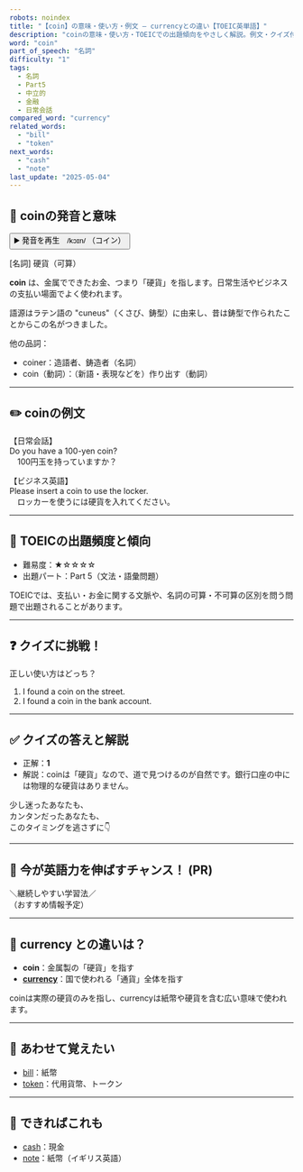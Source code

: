 ```yaml
---
robots: noindex
title: "【coin】の意味・使い方・例文 ― currencyとの違い【TOEIC英単語】"
description: "coinの意味・使い方・TOEICでの出題傾向をやさしく解説。例文・クイズ付きでcurrencyとの違いもわかりやすく学べます。"
word: "coin"
part_of_speech: "名詞"
difficulty: "1"
tags:
  - 名詞
  - Part5
  - 中立的
  - 金融
  - 日常会話
compared_word: "currency"
related_words:
  - "bill"
  - "token"
next_words:
  - "cash"
  - "note"
last_update: "2025-05-04"
---
```


## 🔰 coinの発音と意味

<button class="play-audio" onclick="playTTS('coin')">
  <span class="play-audio-main">
    ▶️ 発音を再生　/kɔɪn/
  </span>
  <span class="play-audio-sub">
    （コイン）
  </span>
</button>

[名詞] 硬貨（可算）

**coin** は、金属でできたお金、つまり「硬貨」を指します。日常生活やビジネスの支払い場面でよく使われます。

語源はラテン語の "cuneus"（くさび、鋳型）に由来し、昔は鋳型で作られたことからこの名がつきました。

他の品詞：  
- coiner：造語者、鋳造者（名詞）
- coin（動詞）：（新語・表現などを）作り出す（動詞）

---

## ✏️ coinの例文

【日常会話】  
Do you have a 100-yen coin?  
　100円玉を持っていますか？

【ビジネス英語】  
Please insert a coin to use the locker.  
　ロッカーを使うには硬貨を入れてください。

---

## 🎯 TOEICの出題頻度と傾向

- 難易度：★☆☆☆☆
- 出題パート：Part 5（文法・語彙問題）

TOEICでは、支払い・お金に関する文脈や、名詞の可算・不可算の区別を問う問題で出題されることがあります。

---

## ❓ クイズに挑戦！

正しい使い方はどっち？

1. I found a coin on the street.  
2. I found a coin in the bank account.

---

## ✅ クイズの答えと解説

- 正解：**1**
- 解説：coinは「硬貨」なので、道で見つけるのが自然です。銀行口座の中には物理的な硬貨はありません。

少し迷ったあなたも、  
カンタンだったあなたも、  
このタイミングを逃さずに👇️

---

## 🚀 今が英語力を伸ばすチャンス！ (PR)

<div class="info-center">
＼継続しやすい学習法／<br>  
（おすすめ情報予定）
</div>

---

## 🤔  currency との違いは？

- **coin**：金属製の「硬貨」を指す
- **[currency](/word/currency/)**：国で使われる「通貨」全体を指す

coinは実際の硬貨のみを指し、currencyは紙幣や硬貨を含む広い意味で使われます。

---

## 🧩 あわせて覚えたい

- [bill](/word/bill/)：紙幣
- [token](/word/token/)：代用貨幣、トークン

---

## 📖 できればこれも

- [cash](/word/cash/)：現金
- [note](/word/note/)：紙幣（イギリス英語）

<!-- cvid: aid09_bid09 -->
